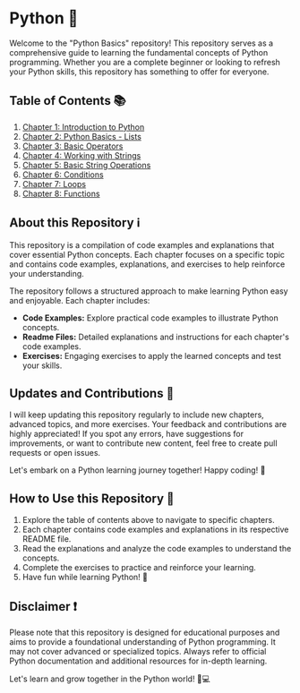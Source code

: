 # Python 🐍

Welcome to the "Python Basics" repository! This repository serves as a comprehensive guide to learning the fundamental concepts of Python programming. Whether you are a complete beginner or looking to refresh your Python skills, this repository has something to offer for everyone.

## Table of Contents 📚

1. [Chapter 1: Introduction to Python](01/)
2. [Chapter 2: Python Basics - Lists](02/)
3. [Chapter 3: Basic Operators](03/)
4. [Chapter 4: Working with Strings](04/)
5. [Chapter 5: Basic String Operations](05/)
6. [Chapter 6: Conditions](06/)
7. [Chapter 7: Loops](07/)
8. [Chapter 8: Functions](08/)

## About this Repository ℹ️

This repository is a compilation of code examples and explanations that cover essential Python concepts. Each chapter focuses on a specific topic and contains code examples, explanations, and exercises to help reinforce your understanding.

The repository follows a structured approach to make learning Python easy and enjoyable. Each chapter includes:

- **Code Examples:** Explore practical code examples to illustrate Python concepts.
- **Readme Files:** Detailed explanations and instructions for each chapter's code examples.
- **Exercises:** Engaging exercises to apply the learned concepts and test your skills.

## Updates and Contributions 🔄

I will keep updating this repository regularly to include new chapters, advanced topics, and more exercises. Your feedback and contributions are highly appreciated! If you spot any errors, have suggestions for improvements, or want to contribute new content, feel free to create pull requests or open issues.

Let's embark on a Python learning journey together! Happy coding! 🚀

## How to Use this Repository 📖

1. Explore the table of contents above to navigate to specific chapters.
2. Each chapter contains code examples and explanations in its respective README file.
3. Read the explanations and analyze the code examples to understand the concepts.
4. Complete the exercises to practice and reinforce your learning.
5. Have fun while learning Python! 🎉

## Disclaimer ❗

Please note that this repository is designed for educational purposes and aims to provide a foundational understanding of Python programming. It may not cover advanced or specialized topics. Always refer to official Python documentation and additional resources for in-depth learning.

Let's learn and grow together in the Python world! 🐍💻
